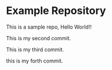 # Example Repository
This is a sample repo, Hello World!!

This is my second commit.

This is my third commit. 

this is my forth commit.
